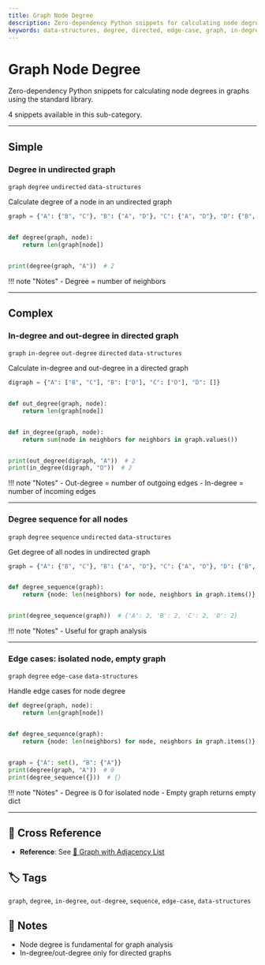 ```yaml
---
title: Graph Node Degree
description: Zero-dependency Python snippets for calculating node degrees in graphs using the standard library.
keywords: data-structures, degree, directed, edge-case, graph, in-degree, out-degree, sequence, undirected
---
```


# Graph Node Degree

Zero-dependency Python snippets for calculating node degrees in graphs using the standard library.

4 snippets available in this sub-category.

---

## Simple

###  Degree in undirected graph

`graph` `degree` `undirected` `data-structures`

Calculate degree of a node in an undirected graph

```python
graph = {"A": {"B", "C"}, "B": {"A", "D"}, "C": {"A", "D"}, "D": {"B", "C"}}


def degree(graph, node):
    return len(graph[node])


print(degree(graph, "A"))  # 2
```

!!! note "Notes"
    - Degree = number of neighbors

<hr class="snippet-divider">

## Complex

###  In-degree and out-degree in directed graph

`graph` `in-degree` `out-degree` `directed` `data-structures`

Calculate in-degree and out-degree in a directed graph

```python
digraph = {"A": ["B", "C"], "B": ["D"], "C": ["D"], "D": []}


def out_degree(graph, node):
    return len(graph[node])


def in_degree(graph, node):
    return sum(node in neighbors for neighbors in graph.values())


print(out_degree(digraph, "A"))  # 2
print(in_degree(digraph, "D"))  # 2
```

!!! note "Notes"
    - Out-degree = number of outgoing edges
    - In-degree = number of incoming edges

<hr class="snippet-divider">

### Degree sequence for all nodes

`graph` `degree` `sequence` `undirected` `data-structures`

Get degree of all nodes in undirected graph

```python
graph = {"A": {"B", "C"}, "B": {"A", "D"}, "C": {"A", "D"}, "D": {"B", "C"}}


def degree_sequence(graph):
    return {node: len(neighbors) for node, neighbors in graph.items()}


print(degree_sequence(graph))  # {'A': 2, 'B': 2, 'C': 2, 'D': 2}
```

!!! note "Notes"
    - Useful for graph analysis

<hr class="snippet-divider">

### Edge cases: isolated node, empty graph

`graph` `degree` `edge-case` `data-structures`

Handle edge cases for node degree

```python
def degree(graph, node):
    return len(graph[node])


def degree_sequence(graph):
    return {node: len(neighbors) for node, neighbors in graph.items()}


graph = {"A": set(), "B": {"A"}}
print(degree(graph, "A"))  # 0
print(degree_sequence({}))  # {}
```

!!! note "Notes"
    - Degree is 0 for isolated node
    - Empty graph returns empty dict

<hr class="snippet-divider">

## 🔗 Cross Reference

- **Reference**: See [📂 Graph with Adjacency List](graph_adj_list.md)

## 🏷️ Tags

`graph`, `degree`, `in-degree`, `out-degree`, `sequence`, `edge-case`, `data-structures`

## 📝 Notes
- Node degree is fundamental for graph analysis
- In-degree/out-degree only for directed graphs
